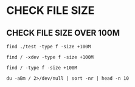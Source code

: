 # CHECK FILE SIZE

## CHECK FILE SIZE OVER 100M

````
find ./test -type f -size +100M

find / -xdev -type f -size +100M

find / -type f -size +100M

du -aBm / 2>/dev/null | sort -nr | head -n 10
````
